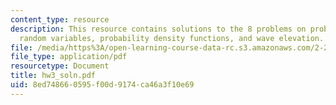 ```yaml
---
content_type: resource
description: This resource contains solutions to the 8 problems on probability review,
  random variables, probability density functions, and wave elevation.
file: /media/https%3A/open-learning-course-data-rc.s3.amazonaws.com/2-22-design-principles-for-ocean-vehicles-13-42-spring-2005/8ed748660595f00d9174ca46a3f10e69_hw3_soln.pdf
file_type: application/pdf
resourcetype: Document
title: hw3_soln.pdf
uid: 8ed74866-0595-f00d-9174-ca46a3f10e69
---
```

